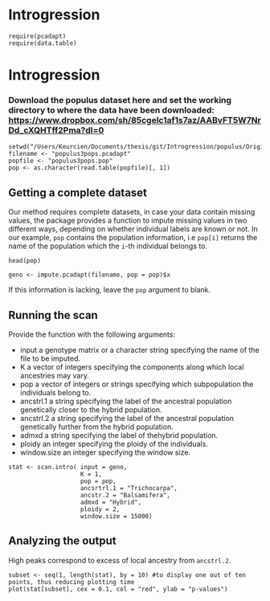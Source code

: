 # Introgression

```{r}
require(pcadapt)
require(data.table)
```

# Introgression

### Download the populus dataset here and set the working directory to where the data have been downloaded: https://www.dropbox.com/sh/85cgelc1af1s7az/AABvFT5W7NrDd_cXQHTff2Pma?dl=0


```{r}
setwd("/Users/Keurcien/Documents/thesis/git/Introgression/populus/Original_data_set_ch6_12_15/")
filename <- "populus3pops.pcadapt" 
popfile <- "populus3pops.pop" 
pop <- as.character(read.table(popfile)[, 1]) 
```

## Getting a complete dataset

Our method requires complete datasets, in case your data contain missing values, the package provides a function to impute missing values in two different ways, depending on whether individual labels are known or not.
In our example, `pop` contains the population information, i.e `pop[i]` returns the name of the population which the `i`-th individual belongs to. 

```{r}
head(pop)
```

```{r, echo=FALSE}
geno <- impute.pcadapt(filename, pop = pop)$x
```

If this information is lacking, leave the `pop` argument to blank.

## Running the scan

Provide the function with the following arguments:

- input a genotype matrix or a character string specifying the name of the file to be imputed.
- K a vector of integers specifying the components along which local ancestries may vary.
- pop a vector of integers or strings specifying which subpopulation the individuals belong to.
- ancstrl.1 a string specifying the label of the ancestral population genetically closer to the hybrid population.
- ancstrl.2 a string specifying the label of the ancestral population genetically further from the hybrid population.
- admxd a string specifying the label of thehybrid population.
- ploidy an integer specifying the ploidy of the individuals.
- window.size an integer specifying the window size.

```{r, echo=FALSE}
stat <- scan.intro( input = geno, 
                    K = 1, 
                    pop = pop, 
                    ancsrtrl.1 = "Trichocarpa", 
                    ancstr.2 = "Balsamifera", 
                    admxd = "Hybrid", 
                    ploidy = 2, 
                    window.size = 15000)
```

## Analyzing the output

High peaks correspond to excess of local ancestry from `ancstrl.2`.

```{r, echo=FALSE}
subset <- seq(1, length(stat), by = 10) #to display one out of ten points, thus reducing plotting time
plot(stat[subset], cex = 0.1, col = "red", ylab = "p-values")
```